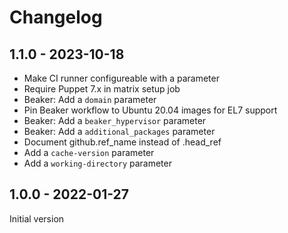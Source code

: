 # Changelog

## 1.1.0 - 2023-10-18

* Make CI runner configureable with a parameter
* Require Puppet 7.x in matrix setup job
* Beaker: Add a `domain` parameter
* Pin Beaker workflow to Ubuntu 20.04 images for EL7 support
* Beaker: Add a `beaker_hypervisor` parameter
* Beaker: Add a `additional_packages` parameter
* Document github.ref_name instead of .head_ref
* Add a `cache-version` parameter
* Add a `working-directory` parameter

## 1.0.0 - 2022-01-27

Initial version
